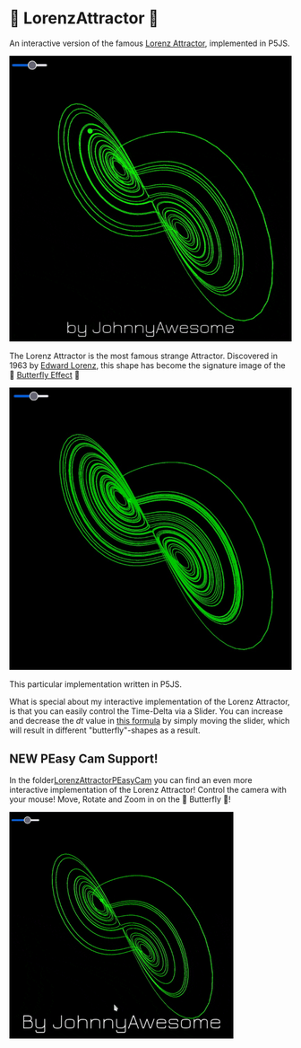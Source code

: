 # 🦋 LorenzAttractor 🦋

An interactive version of the famous [Lorenz Attractor](https://en.wikipedia.org/wiki/Lorenz_system), implemented in P5JS.

![Lorenz Attractor](https://raw.githubusercontent.com/johnnyawesome/LorenzAttractor/main/LorenzAttractor/DemoImages/LorenzAttractor.gif)

The Lorenz Attractor is the most famous strange Attractor. Discovered in 1963 by [Edward Lorenz](https://en.wikipedia.org/wiki/Edward_Norton_Lorenz), this shape has become the signature image of the 🦋 [Butterfly Effect](https://en.wikipedia.org/wiki/Butterfly_effect) 🦋 

![Lorenz Attractor](https://raw.githubusercontent.com/johnnyawesome/LorenzAttractor/main/LorenzAttractor/DemoImages/LorenzAttractor.jpg)

This particular implementation written in P5JS.

What is special about my interactive implementation of the Lorenz Attractor, is that you can easily control the Time-Delta via a Slider.
You can increase and decrease the *dt* value in [this formula](https://en.wikipedia.org/wiki/Lorenz_system#Overview) by simply moving the slider, which will result in different "butterfly"-shapes as a result.

## NEW PEasy Cam Support!

In the folder[LorenzAttractorPEasyCam](https://github.com/johnnyawesome/LorenzAttractor/tree/main/LorenzAttractorPEasyCam) you can find an even more interactive implementation of the Lorenz Attractor! Control the camera with your mouse! Move, Rotate and Zoom in on the 🦋 Butterfly 🦋!

![Lorenz AttractorPEasyCam](https://raw.githubusercontent.com/johnnyawesome/LorenzAttractor/main/LorenzAttractor/DemoImages/LorenzAttractorPeasyCam.gif)


